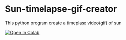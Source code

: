 # Sun-timelapse-gif-creator
This python program create a timeplase video(gif) of sun 

[![Open In Colab](https://colab.research.google.com/assets/colab-badge.svg)](https://github.com/FaizAlam/Sun-timelapse-gif-creator/blob/main/Timelapse_project.ipynb)
 
